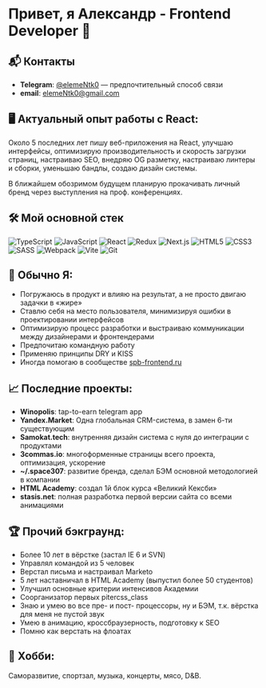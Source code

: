 # Привет, я Александр - Frontend Developer 👋

## 📬 Контакты
- **Telegram**: [@elemeNtk0](https://t.me/elemeNtk0) — предпочтительный способ связи
- **email**: [elemeNtk0@gmail.com](mailto:elemeNtk0@gmail.com)

## 🖥️ Актуальный опыт работы с React:
Около 5 последних лет пишу веб-приложения на React, улучшаю интерфейсы, оптимизирую производительность и скорость загрузки страниц, настраиваю SEO, внедряю OG разметку, настраиваю линтеры и сборки, уменьшаю бандлы, создаю дизайн системы.

В ближайшем обозримом будущем планирую прокачивать личный бренд через выступления на проф. конференциях.

## 🛠️ Мой основной стек
![TypeScript](https://skillicons.dev/icons?i=typescript) ![JavaScript](https://skillicons.dev/icons?i=javascript) ![React](https://skillicons.dev/icons?i=react) ![Redux](https://skillicons.dev/icons?i=redux) ![Next.js](https://skillicons.dev/icons?i=nextjs) ![HTML5](https://skillicons.dev/icons?i=html) ![CSS3](https://skillicons.dev/icons?i=css) ![SASS](https://skillicons.dev/icons?i=sass)  ![Webpack](https://skillicons.dev/icons?i=webpack) ![Vite](https://skillicons.dev/icons?i=vite) ![Git](https://skillicons.dev/icons?i=git)


<!-- ## 💪 Уровень навыков
<details>
  <summary>Тык сюда</summary>

  - `████████████████` **HTMLS & CSS**
  - `███████████████░` **React**
  - `███████████████░` **JavaScript**
  - `█████████████░░░` **TypeScript**
  - `█████████████░░░` **Redux**
  - `█████████████░░░` **Redux Toolkit**
  - `██████████░░░░░░` **Next.js**
  ------
  - `████████████████` **CSS Modules**
  - `███████████████░` **SASS / LESS**
  - `██████████░░░░░░` **Tailwind**
  - `████████░░░░░░░░` **Css-in-JS**
  ----
  - `██████████████░░` **Jira**
  - `█████████████░░░` **Webpack**
  - `█████████████░░░` **Git**
  - `████████████░░░░` **Vite**

</details> -->


## 🚀 Обычно Я:
- Погружаюсь в продукт и влияю на результат, а не просто двигаю задачки в «жире»
- Ставлю себя на место пользователя, минимизируя ошибки в проектировании интерфейсов
- Оптимизирую процесс разработки и выстраиваю коммуникации между дизайнерами и фронтендерами
- Предпочитаю командную работу
- Применяю принципы DRY и KISS
- Иногда помогаю в сообществе [spb-frontend.ru](https://spb-frontend.ru)

## 📈 Последние проекты:
- **Winopolis**: tap-to-earn telegram app
- **Yandex.Market**: Одна глобальная CRM-система, в замен 6-ти существующим
- **Samokat.tech**: внутренняя дизайн система с нуля до интеграции с продуктами
- **3commas.io**: многоформенные страницы всего проекта, оптимизация, ускорение
- **~/.space307**: развитие бренда, сделал БЭМ основной методологией в компании
- **HTML Academy**: создал 1й блок курса «Великий Кексби»
- **stasis.net**: полная разработка первой версии сайта со всеми анимациями

## 🏆 Прочий бэкграунд:
- Более 10 лет в вёрстке (застал IE 6 и SVN)
- Управлял командой из 5 человек
- Верстал письма и настраивал Marketo
- 5 лет наставничал в HTML Academy (выпустил более 50 студентов)
- Улучшил основные критерии интенсивов Академии
- Соорганизатор первых pitercss_class
- Знаю и умею во все пре- и пост- процессоры, ну и БЭМ,  т.к. вёрстка для меня не пустой звук
- Умею в анимацию, кроссбраузерность, подготовку к SEO
- Помню как верстать на флоатах

## 🎸 Хобби:
Саморазвитие, спортзал, музыка, концерты, мясо, D&B.